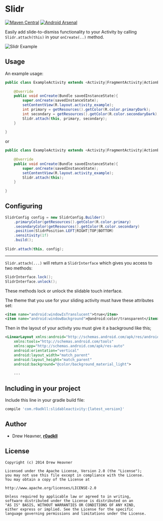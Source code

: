 Slidr
================
[![Maven Central](https://maven-badges.herokuapp.com/maven-central/com.r0adkll/slidableactivity/badge.svg?style=flat)](https://maven-badges.herokuapp.com/maven-central/com.r0adkll/slidableactivity) [![Android Arsenal](https://img.shields.io/badge/Android%20Arsenal-Slidr-brightgreen.svg?style=flat)](https://android-arsenal.com/details/1/1364)

Easily add slide-to-dismiss functionality to your Activity by calling `Slidr.attach(this)` in your `onCreate(..)` method. 

![Slidr Example](images/slidr_gif.gif "Gif Example")

## Usage

An example usage:

```java
public class ExampleActivity extends <Activity|FragmentActivity|ActionBarActivity> {
	
	@Override
	public void onCreate(Bundle savedInstanceState){
		super.onCreate(savedInstanceState);
		setContentView(R.layout.activity_example);
        int primary = getResources().getColor(R.color.primaryDark);
        int secondary = getResources().getColor(R.color.secondaryDark);
        Slidr.attach(this, primary, secondary);
	}
	
}
```
	
or

```java
public class ExampleActivity extends <Activity|FragmentActivity|ActionBarActivity> {
	
	@Override
	public void onCreate(Bundle savedInstanceState){
		super.onCreate(savedInstanceState);
		setContentView(R.layout.activity_example);
        Slidr.attach(this);
	}
	
}
```

## Configuring

```java
SlidrConfig config = new SlidrConfig.Builder()
	.primaryColor(getResources().getColor(R.color.primary)
	.secondaryColor(getResources().getColor(R.color.secondary)
	.position(SlidrPosition.LEFT|RIGHT|TOP|BOTTOM)
	.sensitivity(1f)
	.build();
	
Slidr.attach(this, config);

```

---
	
`Slidr.attach(...)` will return a `SlidrInterface` which gives you access to two methods:

```java
SlidrInterface.lock();
SlidrInterface.unlock();
```
	
These methods lock or unlock the slidable touch interface.

The theme that you use for your sliding activity must have these attributes set:

```xml
<item name="android:windowIsTranslucent">true</item>  
<item name="android:windowBackground">@android:color/transparent</item>
```
        
Then in the layout of your activity you must give it a background like this;

```xml
<LinearLayout xmlns:android="http://schemas.android.com/apk/res/android"
    xmlns:tools="http://schemas.android.com/tools"
    xmlns:app="http://schemas.android.com/apk/res-auto"
    android:orientation="vertical"
    android:layout_width="match_parent"
    android:layout_height="match_parent"
    android:background="@color/background_material_light">
    
    ...
```
	
## Including in your project

Include this line in your gradle build file:

```groovy
compile 'com.r0adkll:slidableactivity:{latest_version}'
```
	
## Author

-	Drew Heavner, **[r0adkll](http://r0adkll.com)**

## License

	Copyright (c) 2014 Drew Heavner
	
	Licensed under the Apache License, Version 2.0 (the "License"); 
	you may not use this file except in compliance with the License. 
	You may obtain a copy of the License at
	
	http://www.apache.org/licenses/LICENSE-2.0
	
	Unless required by applicable law or agreed to in writing, 
	software distributed under the License is distributed on an 
	"AS IS" BASIS, WITHOUT WARRANTIES OR CONDITIONS OF ANY KIND, 
	either express or implied. See the License for the specific 
	language governing permissions and limitations under the License.
